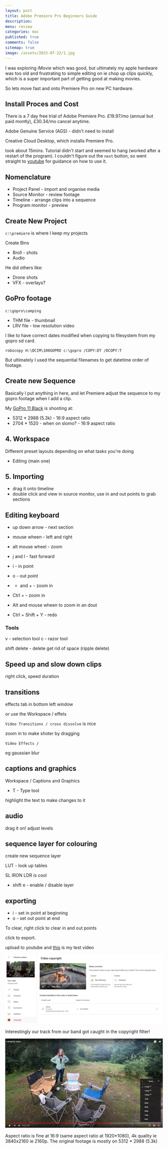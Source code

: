 ```yaml
---
layout: post
title: Adobe Premiere Pro Beginners Guide 
description: 
menu: review
categories: mac
published: true 
comments: false     
sitemap: true
image: /assets/2023-07-22/1.jpg
---
```


<!-- [![alt text](/assets/2023-07-22/1.jpg "email"){:width="800px"}](/assets/2023-07-22/1.jpg) -->

I was exploring iMovie which was good, but ultimately my apple hardware was too old and frustrating to simple editing on ie chop up clips quickly, which is a super important part of getting good at making movies.

So lets move fast and onto Premiere Pro on new PC hardware.

## Install Proces and Cost

There is a 7 day free trial of Adobe Premiere Pro. £19.97/mo (annual but paid montly), £30.34/mo cancel anytime.

Adobe Genuine Service (AGS) - didn't need to install

Creative Cloud Desktop, which installs Premiere Pro.

took about 15mins. Tutorial didn't start and seemed to hang (worked after a restart of the program). I couldn't figure out the `next` button, so went straight to [youtube](https://www.youtube.com/watch?v=keoszhf4DZ8&t=13s) for guidance on how to use it.

## Nomenclature

- Project Panel - import and organise media
- Source Monitor - review footage
- Timeline - arrange clips into a sequence
- Program monitor - preview


## Create New Project

`c:\premiere` is where I keep my projects

Create Bins

- Broll - shots
- Audio

He did others like:

- Drone shots
- VFX - overlays?

## GoPro footage

`c:\gopro\camping`

- THM file - thumbnail
- LRV file - low resolution video

I like to have correct dates modified when copying to filesystem from my gopro sd card. 

```
robocopy H:\DCIM\100GOPRO c:\gopro /COPY:DT /DCOPY:T
```

But ultimately I used the sequential filenames to get datetime order of footage.

## Create new Sequence

Basically I put anything in here, and let Premiere adjust the sequence to my gopro footage when I add a clip.

My [GoPro 11 Black](https://gopro.com/en/gb/shop/cameras/hero11-black/CHDHX-111-master.html) is shooting at:

- 5312 * 2988 (5.3k) - 16:9 aspect ratio
- 2704 * 1520 - when on slomo? - 16:9 aspect ratio

## 4. Workspace

Different preset layouts depending on what tasks you're doing

- Editing (main one)


## 5. Importing

- drag it onto timeline
- double click and view in source monitor, use in and out points to grab sections


## Editing keyboard

- up down arrow - next section
- mouse wheen - left and right
- alt mouse wheel - zoom



- j and l - fast forward
 
- i - in point
- o - out point

- - and + - zoom in 
- Ctrl + - zoom in 
- Alt and mouse wheen to zoom in an dout

- Ctrl + Shift + Y - redo


### Tools

v - selection tool
c - razor tool

shift delete - delete get rid of space (ripple delete) 

   
## Speed up and slow down clips

right click, speed duration

## transitions

effects tab in bottom left window

or use the Workspace / effets

`Video Transitions / cross dissolve` is nice

zoom in to make shoter by dragging

`Video Effects / `

eg gaussian blur

## captions and graphics

Workspace / Captions and Graphics

- T - Type tool

highlight the text to make changes to it

## audio

drag it on!
adjust levels

## sequence layer for colouring

create new sequence layer

LUT - look up tables

SL IRON LDR is cool

- shift e -  enable / disable layer

## exporting 

- i - set in point at beginning
- o - set out point at end

To clear, right click to clear in and out points

click to export.

upload to youtube and [this](https://www.youtube.com/watch?v=rnFwFq63BrU) is my test video

<!-- [![alt text](/assets/2023-08-01/1.jpg "email"){:width="800px"}](/assets/2023-08-01/1.jpg) -->
[![alt text](/assets/2023-08-01/1.jpg "email")](/assets/2023-08-01/1.jpg)

Interestingly our track from our band got caught in the copyright filter!

[![alt text](/assets/2023-08-01/2.jpg "email")](/assets/2023-08-01/2.jpg)

Aspect ratio is fine at 16:9 (same aspect ratio at 1920*1080), 4k quality ie 3840x2160 ie 2160p. The original footage is mostly on 5312 * 2988 (5.3k)



